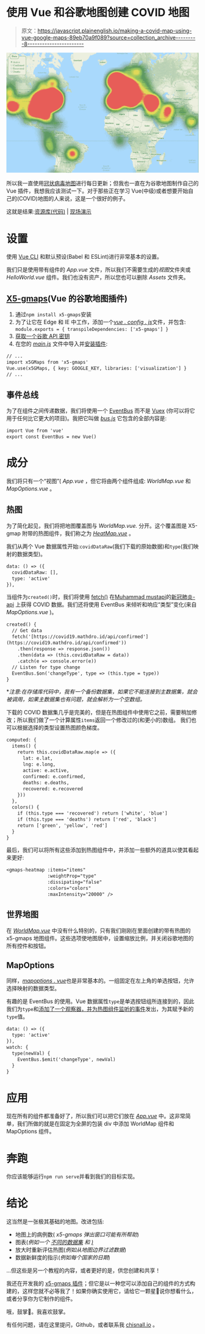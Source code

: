 # 使用 Vue 和谷歌地图创建 COVID 地图

> 原文：<https://javascript.plainenglish.io/making-a-covid-map-using-vue-google-maps-89eb70a9f089?source=collection_archive---------8----------------------->

![](img/53cdbec07e2e292845b5daa748694e9f.png)

所以我一直使用[冠状病毒地图](https://coronavirus-map.com/)进行每日更新；但我也一直在为谷歌地图制作自己的 Vue 插件，我想我应该测试一下。对于那些正在学习 Vue(中级)或者想要开始自己的(COVID)地图的人来说，这是一个很好的例子。

这就是结果:[资源库(代码)](https://github.com/xon52/covid-map/) | [现场演示](https://xon52.github.io/covid-map/)

# 设置

使用 [Vue CLI](https://cli.vuejs.org/guide/creating-a-project.html) 和默认预设(Babel 和 ESLint)进行非常基本的设置。

我们只是使用带有组件的 *App.vue* 文件，所以我们不需要生成的*视图*文件夹或 *HelloWorld.vue* 组件。我们也没有资产，所以您也可以删除 *Assets* 文件夹。

## [X5-gmaps](https://github.com/xon52/x5-gmaps/)(Vue 的谷歌地图插件)

1.  通过`npm install x5-gmaps`安装
2.  为了让它在 Edge 和 IE 中工作，添加一个[*vue . config . js*](https://github.com/xon52/covid-map/blob/master/vue.config.js)文件，并包含:
    `module.exports = { transpileDependencies: ['x5-gmaps'] }`
3.  [获取一个谷歌 API 密钥](https://developers.google.com/maps/documentation/javascript/get-api-key)
4.  在您的 [*main.js*](https://github.com/xon52/covid-map/blob/master/src/main.js) 文件中导入并[安装插件](https://vuejs.org/v2/guide/plugins.html):

```
// ...
import x5GMaps from 'x5-gmaps'
Vue.use(x5GMaps, { key: GOOGLE_KEY, libraries: ['visualization'] }
// ...
```

## 事件总线

为了在组件之间传递数据，我们将使用一个 [EventBus](https://css-tricks.com/using-event-bus-to-share-props-between-vue-components/) 而不是 [Vuex](https://vuex.vuejs.org/) (你可以将它用于任何比它更大的项目)。我把它叫做 [*bus.js*](https://github.com/xon52/covid-map/blob/master/src/bus.js) 它包含的全部内容是:

```
import Vue from 'vue'
export const EventBus = new Vue()
```

# 成分

我们将只有一个“视图”( *App.vue* ，但它将由两个组件组成: *WorldMap.vue* 和 *MapOptions.vue* 。

## 热图

为了简化起见，我们将把地图覆盖图与 *WorldMap.vue.* 分开。这个覆盖图是 X5-gmap 附带的热图组件，我们称之为 [*HeatMap.vue*](https://github.com/xon52/covid-map/blob/master/src/components/HeatMap.vue) 。

我们从两个 Vue 数据属性开始:`covidDataRaw`(我们下载的原始数据)和`type`(我们映射的数据类型)。

```
data: () => ({
  covidDataRaw: [],
  type: 'active'
}),
```

当组件为`created()`时，我们将使用 [fetch()](https://developer.mozilla.org/en-US/docs/Web/API/Fetch_API/Using_Fetch) 在[Muhammad mustapi](https://medium.com/u/724f7693f760?source=post_page-----89eb70a9f089--------------------------------)的[新冠肺炎-api](https://github.com/mathdroid/covid-19-api) 上获得 COVID 数据。我们还将使用 EventBus 来倾听和响应“类型”变化(来自 *MapOptions.vue* )。

```
created() {
  // Get data
  fetch('[https://covid19.mathdro.id/api/confirmed'](https://covid19.mathdro.id/api/confirmed'))
    .then(response => response.json())
    .then(data => (this.covidDataRaw = data))
    .catch(e => console.error(e))
  // Listen for type change
  EventBus.$on('changeType', type => (this.type = type))
}
```

**注意:在存储库代码中，我有一个备份数据集，如果它不能连接到主数据集，就会被调用，如果主数据集也有问题，就会解析为一个空数组。*

下载的 COVID 数据集几乎是完美的，但是在热图组件中使用它之前，需要稍加修改；所以我们做了一个计算属性`items`返回一个修改过的(和更小的)数组。
我们也可以根据选择的类型设置热图颜色梯度。

```
computed: {
  items() {
    return this.covidDataRaw.map(e => ({
      lat: e.lat,
      lng: e.long,
      active: e.active,
      confirmed: e.confirmed,
      deaths: e.deaths,
      recovered: e.recovered
    }))
  },
  colors() {
    if (this.type === 'recovered') return ['white', 'blue']
    if (this.type === 'deaths') return ['red', 'black']
    return ['green', 'yellow', 'red']
  }
}
```

最后，我们可以将所有这些添加到热图组件中，并添加一些额外的道具以使其看起来更好:

```
<gmaps-heatmap :items="items"
               :weightProp="type"
               :dissipating="false"
               :colors="colors"
               :maxIntensity="20000" />
```

## 世界地图

在 [*WorldMap.vue*](https://github.com/xon52/covid-map/blob/master/src/components/WorldMap.vue) 中没有什么特别的，只有我们刚刚在里面创建的带有热图的 x5-gmaps 地图组件。这些选项使地图居中，设置缩放比例，并关闭谷歌地图的所有控件和按钮。

## MapOptions

同样，[*mapoptions . vue*](https://github.com/xon52/covid-map/blob/master/src/components/MapOptions.vue)也是非常基本的。一组固定在左上角的单选按钮，允许选择映射的数据类型。

有趣的是 EventBus 的使用。Vue 数据属性`type`是单选按钮组所连接到的，因此我们为`type`和[添加了一个观察器，并为热图组件监听的事件](https://vuejs.org/v2/guide/components.html#Emitting-a-Value-With-an-Event)发出，为其赋予新的`type`值。

```
data: () => ({
  type: 'active'
}),
watch: {
  type(newVal) {
    EventBus.$emit('changeType', newVal)
  }
}
```

# 应用

现在所有的组件都准备好了，所以我们可以把它们放在 [*App.vue*](https://github.com/xon52/covid-map/blob/master/src/App.vue) 中。这非常简单，我们所做的就是在固定为全屏的包装 div 中添加 WorldMap 组件和 MapOptions 组件。

# 奔跑

你应该能够运行`npm run serve`并看到我们的目标实现。

# 结论

这当然是一张极其基础的地图。改进包括:

*   地图上的病例数( *x5-gmaps 弹出窗口可能有所帮助*)
*   图表(*例如一个* [*不同的数据集*](https://github.com/open-covid-19/data) *和* [*)*](https://vue-chartjs.org/)
*   放大时重新评估热图(*例如从地图边界过滤数据*)
*   数据新鲜度的指示(*例如每个国家的日期*)

…但这些是另一个教程的内容，或者更好的是，供您创建和共享！

我还在开发我的 [x5-gmaps 插件](https://github.com/xon52/x5-gmaps)；但它是以一种您可以添加自己的组件的方式构建的，这样您就不必等我了！如果你确实使用它，请给它一颗星🌟说你想看什么，或者分享你为它制作的组件。

哦，鼓掌👏。我喜欢鼓掌。

有任何问题，请在这里提问，Github，或者联系我 [chisnall.io](https://chisnall.io/) 。